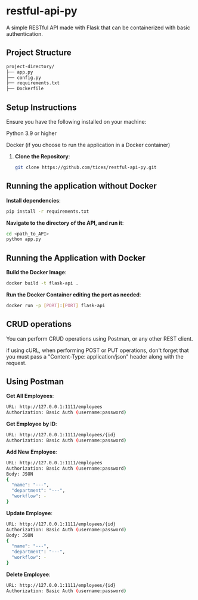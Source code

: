 # restful-api-py
A simple RESTful API made with Flask that can be containerized with basic authentication.

## Project Structure
```sh
project-directory/
├── app.py
├── config.py
├── requirements.txt
├── Dockerfile
```

## Setup Instructions
Ensure you have the following installed on your machine:

Python 3.9 or higher

Docker (if you choose to run the application in a Docker container)

1. **Clone the Repository**:
   ```sh
   git clone https://github.com/tices/restful-api-py.git

## Running the application without Docker

**Install dependencies**:
```sh
pip install -r requirements.txt
```

 **Navigate to the directory of the API, and run it**:
```sh
cd <path_to_API>
python app.py
```

## Running the Application with Docker

**Build the Docker Image**:

```sh
docker build -t flask-api .
```

**Run the Docker Container editing the port as needed**:

```sh
docker run -p [PORT]:[PORT] flask-api
```

## CRUD operations

You can perform CRUD operations using Postman, or any other REST client.

if using cURL, when performing POST or PUT operations, don't forget that you must pass a "Content-Type: application/json" header along with the request.

## Using Postman

**Get All Employees**:
```sh
URL: http://127.0.0.1:1111/employees
Authorization: Basic Auth (username:password)
```

**Get Employee by ID**:
```sh
URL: http://127.0.0.1:1111/employees/{id}
Authorization: Basic Auth (username:password)
```

**Add New Employee**:
```sh
URL: http://127.0.0.1:1111/employees
Authorization: Basic Auth (username:password)
Body: JSON
{
  "name": "---",
  "department": "---",
  "workflow": -
}
```
**Update Employee**:
```sh
URL: http://127.0.0.1:1111/employees/{id}
Authorization: Basic Auth (username:password)
Body: JSON
{
  "name": "---",
  "department": "---",
  "workflow": -
}
```

**Delete Employee**:

```sh
URL: http://127.0.0.1:1111/employees/{id}
Authorization: Basic Auth (username:password)
```
